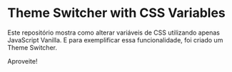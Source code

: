 # Theme Switcher with CSS Variables
Este repositório mostra como alterar variáveis de CSS utilizando apenas JavaScript Vanilla. E para exemplificar essa funcionalidade, foi criado um Theme Switcher.

Aproveite!
